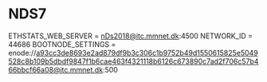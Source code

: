 # NDS7

ETHSTATS_WEB_SERVER = nDs2018@itc.mmnet.dk:4500
NETWORK_ID = 44686
BOOTNODE_SETTINGS = enode://a93cc3de8693e2ad879df9b3c306c1b9752b49d1550615825e5049528c8b109b5dbdf9847f1b6cae463f4321118b6126c673890c7ad2f706c57b466bbcf66a08@itc.mmnet.dk:500